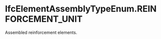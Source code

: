 IfcElementAssemblyTypeEnum.REINFORCEMENT_UNIT
=============================================
Assembled reinforcement elements.


